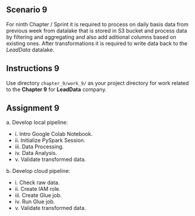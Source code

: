 ## Scenario 9
For ninth Chapter / Sprint it is required to process on daily basis data from previous week from datalake that is stored in S3 bucket and process data by filtering and aggregating and also add aditional columns based on existing ones. After transformations it is required to write data back to the *LeadData* datalake.

## Instructions 9
Use directory `chapter_9/work_9/` as your project directory for work related to the **Chapter 9** for **LeadData** company.

## Assignment 9
a. Develop local pipeline:
* i. Intro Google Colab Notebook.
* ii. Initialize PySpark Session.
* iii. Data Processing.
* iv. Data Analysis.
* v. Validate transformed data.

b. Develop cloud pipeline:
* i. Check raw data.
* ii. Create IAM role.
* iii. Create Glue job.
* iv. Run Glue job.
* v. Validate transformed data.